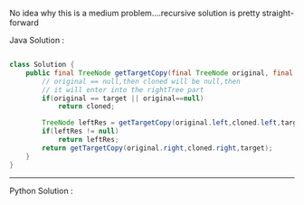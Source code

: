 
No idea why this is a medium problem....recursive solution is pretty 
straight-forward

Java Solution :

```Java

class Solution {
    public final TreeNode getTargetCopy(final TreeNode original, final TreeNode cloned, final TreeNode target) {
        // original == null,then cloned will be null,then
        // it will enter into the rightTree part
        if(original == target || original==null)
            return cloned;

        TreeNode leftRes = getTargetCopy(original.left,cloned.left,target);
        if(leftRes != null)
            return leftRes;
        return getTargetCopy(original.right,cloned.right,target);
    }
}

```

---

Python Solution :

